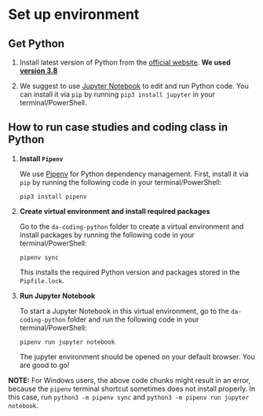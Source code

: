 # Set up environment
## Get Python

1. Install latest version of Python from the [official website](https://www.python.org/downloads/). **We used [version 3.8](https://www.python.org/downloads/release/python-3811/)**

2. We suggest to use [Jupyter Notebook](https://jupyter-notebook.readthedocs.io/en/stable/) to edit and run Python code. You can install it via `pip` by running `pip3 install jupyter` in your terminal/PowerShell. 


## How to run case studies and coding class in Python

1. **Install `Pipenv`**

    We use [Pipenv](https://pipenv-fork.readthedocs.io/en/latest/index.html) for Python dependency management. First, install it via `pip` by running the following code in your terminal/PowerShell:

    ```
    pip3 install pipenv
    ```

2. **Create virtual environment and install required packages**

    Go to the `da-coding-python` folder to create a virtual environment and install packages by running the following code in your terminal/PowerShell:

    ```
    pipenv sync
    ```

    This installs the required Python version and packages stored in the `Pipfile.lock`.



3. **Run Jupyter Notebook**

    To start a Jupyter Notebook in this virtual environment, go to the `da-coding-python` folder and run the following code in your terminal/PowerShell:

    ```
    pipenv run jupyter notebook
    ```

    The jupyter environment should be opened on your default browser. You are good to go!

**NOTE:** For Windows users, the above code chunks might result in an error, because the `pipenv` terminal shortcut sometimes does not install properly. In this case, run ```python3 -m pipenv sync``` and ```python3 -m pipenv run jupyter notebook```.